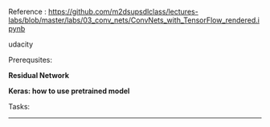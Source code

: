 
Reference : 
https://github.com/m2dsupsdlclass/lectures-labs/blob/master/labs/03_conv_nets/ConvNets_with_TensorFlow_rendered.ipynb

udacity

Prerequsites:

**Residual Network**

**Keras: how to use pretrained model**

Tasks:

****
